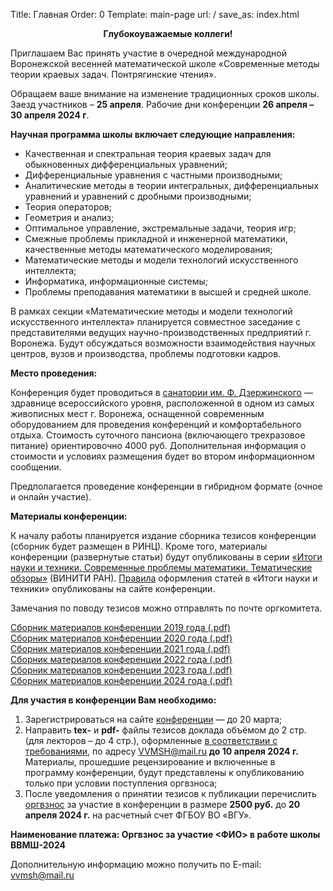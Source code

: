 Title: Главная
Order: 0
Template: main-page
url: /
save_as: index.html
**<center>Глубокоуважаемые коллеги!</center>**

Приглашаем Вас принять участие в очередной международной Воронежской весенней математической
школе «Современные методы теории краевых задач. Понтрягинские чтения».

Обращаем ваше внимание на изменение традиционных сроков школы. Заезд участников – **25 апреля**. Рабочие дни конференции  **26 апреля – 30 апреля  2024 г**.

**Научная программа школы включает следующие направления:**
* Качественная и спектральная теория краевых задач для обыкновенных дифференциальных уравнений;
* Дифференциальные уравнения с частными производными;
* Аналитические методы в теории интегральных, дифференциальных уравнений и уравнений с дробными производными;
* Теория операторов;
* Геометрия и анализ;
* Оптимальное управление, экстремальные задачи, теория игр;
* Смежные проблемы прикладной и инженерной математики, качественные методы математического моделирования;
* Математические методы и модели технологий искусственного интеллекта;
* Информатика, информационные системы;
* Проблемы преподавания математики в высшей и средней школе.

В рамках секции «Математические методы и модели технологий искусственного интеллекта» планируется совместное заседание с представителями ведущих научно-производственных предприятий г. Воронежа. Будут обсуждаться возможности взаимодействия научных центров, вузов и производства, проблемы подготовки кадров.

**Место проведения:**

Конференция будет проводиться в [санатории им. Ф. Дзержинского](https://sanatoriy-dzerzhinskogo.ru/) — здравнице всероссийского уровня, расположенной в одном из самых живописных мест г. Воронежа, оснащенной современным оборудованием для проведения конференций и комфортабельного отдыха. Стоимость суточного пансиона (включающего трехразовое питание) ориентировочно 4000 руб. Дополнительная информация о стоимости и условиях размещения будет во втором информационном сообщении.

Предполагается проведение конференции в гибридном формате (очное и онлайн участие).

**Материалы конференции:**

К началу работы планируется издание сборника тезисов конференции (сборник будет размещен в РИНЦ). Кроме того, материалы конференции (развернутые статьи) будут опубликованы в серии [«Итоги науки и
техники. Современные проблемы математики. Тематические обзоры»](https://www.mathnet.ru/php/journal.phtml?jrnid=into&option_lang=rus) (ВИНИТИ РАН). [Правила](https://vvmsh.math-vsu.ru/rules)
оформления статей в «Итоги науки и техники» опубликованы на сайте конференции.

Замечания по поводу тезисов можно отправлять по почте оргкомитета.

[Сборник материалов конференции 2019 года (.pdf)](files/vvmsh2019.pdf)  
[Сборник материалов конференции 2020 года (.pdf)](files/vvmsh2020.pdf)  
[Сборник материалов конференции 2021 года (.pdf)](files/vvmsh2021.pdf)  
[Сборник материалов конференции 2022 года (.pdf)](files/vvmsh2022.pdf)  
[Сборник материалов конференции 2023 года (.pdf)](files/vvmsh2023.pdf)  
[Сборник материалов конференции 2024 года (.pdf)](files/vvmsh2024.pdf)

**Для участия в конференции Вам необходимо:**

1. Зарегистрироваться на сайте [конференции](https://vvmsh.math-vsu.ru/) — до 20 марта; 
2. Направить **tex-** и **pdf-** файлы тезисов доклада объёмом до 2 стр. (для лекторов – до 4 стр.), оформленные [в соответствии с требованиями](/rules), по адресу [VVMSH@mail.ru](mailto:vvmsh@mail.ru) **до 10 апреля 2024 г.** Материалы, прошедшие рецензирование и включенные в программу конференции, будут представлены к опубликованию только при условии поступления оргвзноса;
3. После уведомления о принятии тезисов к публикации перечислить [оргвзнос](/contribution) за участие в конференции в размере **2500 руб.** до **20 апреля 2024 г.** на расчетный счет ФГБОУ ВО «ВГУ».

**Наименование платежа: Оргвзнос за участие <ФИО> в работе школы ВВМШ-2024**

Дополнительную информацию можно получить по E-mail: [vvmsh@mail.ru](mailto:vvmsh@mail.ru)
